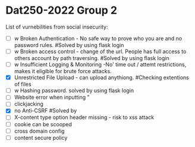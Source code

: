 # Dat250-2022 Group 2

List of vurnebilities from social insecurity:

- [ ] w	Broken Authentication - No safe way to prove who you are and no password rules.  #Solved by using flask login
- [ ] w	Broken access control - change of the url. People has full access to others account by path traversing. #Solved by using flask login
- [ ] w	Insufficient Logging & Monitoring -No' time out / attemt restrictions, makes it eligible for brute force attacks. 
- [x]	Unrestricted File Upload - can upload anythiong. #Checking extentions of files
- [ ] w	Hashing password. solved by using flask login
- [ ]	Website error when inputting "
- [ ]	clickjacking
- [x]	no Anti-CSRF #Solved by
- [ ]	X-content type option header missing  - risk to xss attack
- [ ]	cookie can be scooped
- [ ]	cross domain config
- [ ]	content secure policy
